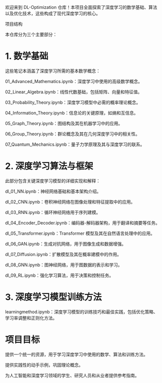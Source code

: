 欢迎来到 DL-Optimization 仓库！本项目全面探索了深度学习的数学基础、算法以及优化技术，这些构成了现代深度学习的核心。

项目结构

本仓库分为三个主要部分：

# 1. 数学基础

这些笔记本涵盖了深度学习所需的基本数学概念：

01_Advanced_Mathematics.ipynb：深度学习中使用的高级数学概念。

02_Linear_Algebra.ipynb：线性代数基础，包括矩阵、向量和特征值。

03_Probability_Theory.ipynb：深度学习模型中必需的概率理论概念。

04_Information_Theory.ipynb：信息论的关键原理，如熵和互信息。

05_Graph_Theory.ipynb：图结构及其在机器学习中的应用。

06_Group_Theory.ipynb：群论概念及其在几何深度学习中的相关性。

07_Quantum_Mechanics.ipynb：量子力学原理及其与深度学习的联系。

# 2. 深度学习算法与框架

此部分包含关键深度学习模型的详细实现和解释：

dl_01_NN.ipynb：神经网络基础和基本架构介绍。

dl_02_CNN.ipynb：卷积神经网络在图像处理和特征提取中的应用。

dl_03_RNN.ipynb：循环神经网络用于序列建模。

dl_04_Encoder_Decoder.ipynb：编码器-解码器架构，用于翻译和摘要等任务。

dl_05_Transformer.ipynb：Transformer 模型及其在自然语言处理中的应用。

dl_06_GAN.ipynb：生成对抗网络，用于图像生成和数据增强。

dl_07_Diffusion.ipynb：扩散模型及其在概率建模中的作用。

dl_08_GNN.ipynb：图神经网络，用于图数据的表示和学习。

dl_09_RL.ipynb：强化学习算法，用于决策和控制任务。

# 3. 深度学习模型训练方法

learningmethod.ipynb：深度学习模型的训练技巧和最佳实践，包括优化策略、学习率调整和正则化方法。

# 项目目标

提供一个统一的资源，用于学习深度学习中使用的数学、算法和训练方法。

提供实践性的动手示例，巩固理论概念。

为人工智能和深度学习领域的学生、研究人员和从业者提供参考指南。
